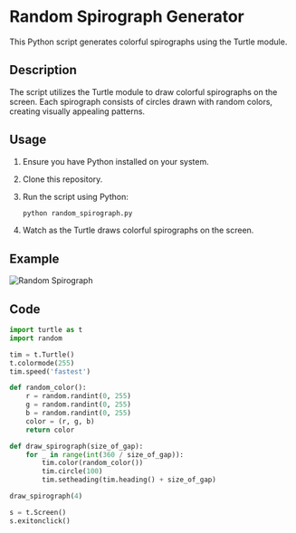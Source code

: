 # Random Spirograph Generator

This Python script generates colorful spirographs using the Turtle module.

## Description

The script utilizes the Turtle module to draw colorful spirographs on the screen. Each spirograph consists of circles drawn with random colors, creating visually appealing patterns.

## Usage

1. Ensure you have Python installed on your system.
2. Clone this repository.
3. Run the script using Python:

    ```bash
    python random_spirograph.py
    ```

4. Watch as the Turtle draws colorful spirographs on the screen.

## Example

![Random Spirograph](example.png)

## Code

```python
import turtle as t
import random

tim = t.Turtle()
t.colormode(255)
tim.speed('fastest')

def random_color():
    r = random.randint(0, 255)
    g = random.randint(0, 255)
    b = random.randint(0, 255)
    color = (r, g, b)
    return color

def draw_spirograph(size_of_gap):
    for _ in range(int(360 / size_of_gap)):
        tim.color(random_color())
        tim.circle(100)
        tim.setheading(tim.heading() + size_of_gap)

draw_spirograph(4)

s = t.Screen()
s.exitonclick()
